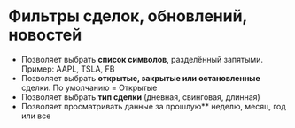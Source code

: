 # **Фильтры сделок, обновлений, новостей**

- Позволяет выбрать **список символов**, разделённый запятыми. Пример: AAPL, TSLA, FB
- Позволяет выбрать **открытые, закрытые или остановленные** сделки. По умолчанию = Открытые
- Позволяет выбрать **тип сделки** (дневная, свинговая, длинная)
- Позволяет просматривать данные за прошлую** неделю, месяц, год или все
